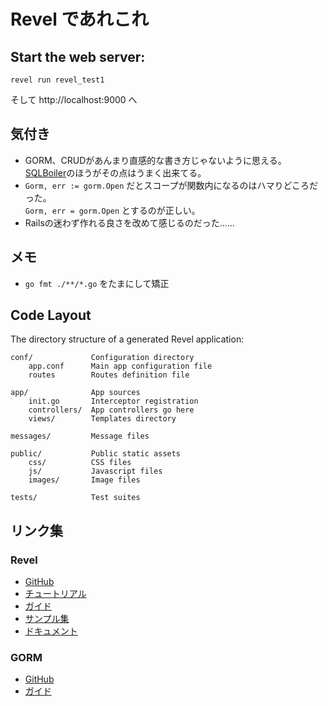 # Revel であれこれ

## Start the web server:

```
revel run revel_test1
```

そして http://localhost:9000 へ


## 気付き

* GORM、CRUDがあんまり直感的な書き方じゃないように思える。[SQLBoiler](https://github.com/volatiletech/sqlboiler)のほうがその点はうまく出来てる。
* `Gorm, err := gorm.Open` だとスコープが関数内になるのはハマりどころだった。  
`Gorm, err = gorm.Open` とするのが正しい。
* Railsの迷わず作れる良さを改めて感じるのだった……


## メモ

* `go fmt ./**/*.go` をたまにして矯正


## Code Layout

The directory structure of a generated Revel application:

    conf/             Configuration directory
        app.conf      Main app configuration file
        routes        Routes definition file

    app/              App sources
        init.go       Interceptor registration
        controllers/  App controllers go here
        views/        Templates directory

    messages/         Message files

    public/           Public static assets
        css/          CSS files
        js/           Javascript files
        images/       Image files

    tests/            Test suites


## リンク集

### Revel

* [GitHub](https://github.com/revel/revel)
* [チュートリアル](http://revel.github.io/tutorial/gettingstarted.html)
* [ガイド](http://revel.github.io/manual/index.html)
* [サンプル集](http://revel.github.io/examples/index.html)
* [ドキュメント](https://godoc.org/github.com/revel/revel)

### GORM

* [GitHub](https://github.com/jinzhu/gorm)
* [ガイド](http://jinzhu.me/gorm/)
